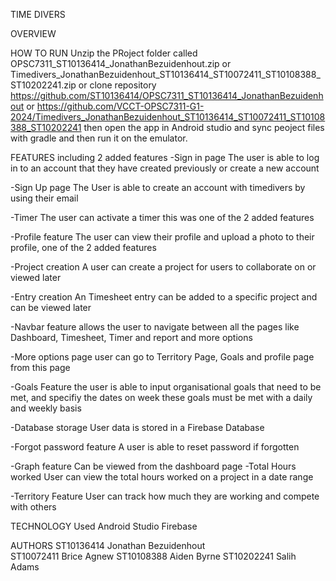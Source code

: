 TIME DIVERS

OVERVIEW

HOW TO RUN 
Unzip the PRoject folder called OPSC7311_ST10136414_JonathanBezuidenhout.zip or Timedivers_JonathanBezuidenhout_ST10136414_ST10072411_ST10108388_ST10202241.zip 
or clone repository https://github.com/ST10136414/OPSC7311_ST10136414_JonathanBezuidenhout or https://github.com/VCCT-OPSC7311-G1-2024/Timedivers_JonathanBezuidenhout_ST10136414_ST10072411_ST10108388_ST10202241
then open the app in Android studio and sync peoject files with gradle and then run it on the emulator.

FEATURES including 2 added features 
-Sign in page 
  The user is able to log in to an account that they have created previously or create a new account 
  
-Sign Up page 
  The User is able to create an account with timedivers by using their email
  
-Timer 
  The user can activate a timer this was one of the 2 added features
  
-Profile feature
  The user can view their profile and upload a photo to their profile, one of the 2 added features
  
-Project creation
  A user can create a project for users to collaborate on or viewed later 
  
-Entry creation 
  An Timesheet entry can be added to a specific project and can be viewed later  
  
-Navbar feature 
  allows the user to navigate between all the pages like Dashboard, Timesheet, Timer and report and more options
  
-More options page
  user can go to Territory Page, Goals and profile page from this page 
  
-Goals Feature 
  the user is able to input organisational goals that need to be met, and specifiy the dates on week these goals must be met with a daily and weekly basis
  
-Database storage 
  User data is stored in a Firebase Database 
  
-Forgot password feature 
  A user is able to reset password if forgotten 
  
-Graph feature 
  Can be viewed from the dashboard page 
-Total Hours worked
  User can view the total hours worked on a project in a date range 
  
-Territory Feature 
  User can track how much they are working and compete with others
  


TECHNOLOGY Used
Android Studio
Firebase


AUTHORS 
ST10136414 Jonathan Bezuidenhout  
ST10072411 Brice Agnew
ST10108388 Aiden Byrne
ST10202241 Salih Adams


